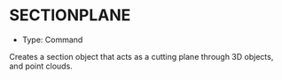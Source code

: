 # SECTIONPLANE

- Type: Command

Creates a section object that acts as a cutting plane through 3D objects, and point clouds.
